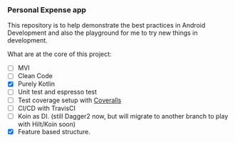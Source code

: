 ### Personal Expense app 

This repository is to help demonstrate the best practices in Android Development and also the playground for me to 
try new things in development.

What are at the core of this project:

- [ ] MVI 
- [ ] Clean Code
- [x] Purely Kotlin
- [ ] Unit test and espresso test 
- [ ] Test coverage setup with [Coveralls](https://coveralls.io/)
- [ ] CI/CD with TravisCI
- [ ] Koin as DI. (still Dagger2 now, but will migrate to another branch to play with Hilt/Koin soon) 
- [x] Feature based structure. 
